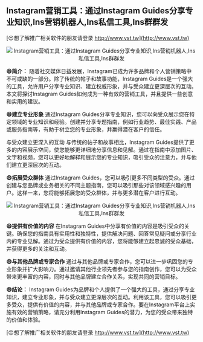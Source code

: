 ## **Instagram营销工具：通过Instagram Guides分享专业知识,Ins营销机器人,Ins私信工具,Ins群群发**

[😍想了解推广相关软件的朋友请登录 http://www.vst.tw](http://www.vst.tw)

 <center><img src="https://vst.tw/MP4/tuiguang/png/8.png" alt="Instagram营销工具：通过Instagram Guides分享专业知识,Ins营销机器人,Ins私信工具,Ins群群发"></center>

**😄简介：**
随着社交媒体日益发展，Instagram已成为许多品牌和个人营销策略中不可或缺的一部分。除了传统的帖子和故事功能，Instagram Guides是一个强大的工具，允许用户分享专业知识、建立权威形象，并与受众建立更深层次的互动。本文将探讨Instagram Guides如何成为一种有效的营销工具，并且提供一些创意和实用的建议。

**😄建立专业形象**
通过Instagram Guides分享专业知识，您可以向受众展示您在特定领域的专业知识和经验。创建并分享专题指南，例如行业趋势、最佳实践、产品或服务指南等，有助于树立您的专业形象，并赢得潜在客户的信任。

与受众建立更深入的互动
与传统的帖子和故事相比，Instagram Guides提供了更多的内容展示空间，使您能够更详细地分享信息和见解。通过在指南中添加图片、文字和视频，您可以更好地解释和展示您的专业知识，吸引受众的注意力，并与他们建立更深层次的互动。

**😄拓展受众群体**
通过Instagram Guides，您可以吸引更多不同类型的受众。通过创建与您品牌或业务相关的不同主题指南，您可以吸引那些对该领域感兴趣的用户。这样一来，您将能够拓展您的受众群体，并与更多潜在客户进行互动。

 <center><img src="https://vst.tw/MP4/tuiguang/png/5.png" alt="Instagram营销工具：通过Instagram Guides分享专业知识,Ins营销机器人,Ins私信工具,Ins群群发"></center>

**😄提供有价值的内容**
在Instagram Guides中分享有价值的内容是吸引受众的关键。确保您的指南具有实用性和独特性，提供解决问题、回答常见疑问或分享行业内的专业见解。通过为受众提供有价值的内容，您将能够建立起忠诚的受众基础，并获得更多的关注和互动。

**😄与其他品牌或专家合作**
通过与其他品牌或专家合作，您可以进一步巩固您的专业形象并扩大影响力。通过邀请其他行业领先者参与您的指南创作，您可以为受众带来更丰富的内容，同时与其他品牌建立合作关系，实现共同的营销目标。

**😄结论：**
Instagram Guides为品牌和个人提供了一个强大的工具，通过分享专业知识，建立专业形象，并与受众建立更深层次的互动。利用该工具，您可以吸引更多受众，提供有价值的内容，并与其他品牌或专家合作。要在Instagram平台上实施有效的营销策略，请充分利用Instagram Guides的潜力，为您的受众带来独特的价值和体验。

[😍想了解推广相关软件的朋友请登录 http://www.vst.tw](http://www.vst.tw)



